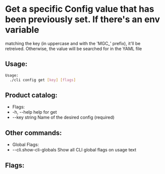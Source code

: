 # Get a specific Config value that has been previously set. If there's an env variable
matching the key (in uppercase and with the 'MGC_' prefix), it'll be retreived.
Otherwise, the value will be searched for in the YAML file

## Usage:
```bash
Usage:
  ./cli config get [key] [flags]
```

## Product catalog:
- Flags:
- -h, --help         help for get
- --key string   Name of the desired config (required)

## Other commands:
- Global Flags:
- --cli.show-cli-globals   Show all CLI global flags on usage text

## Flags:
```bash

```

